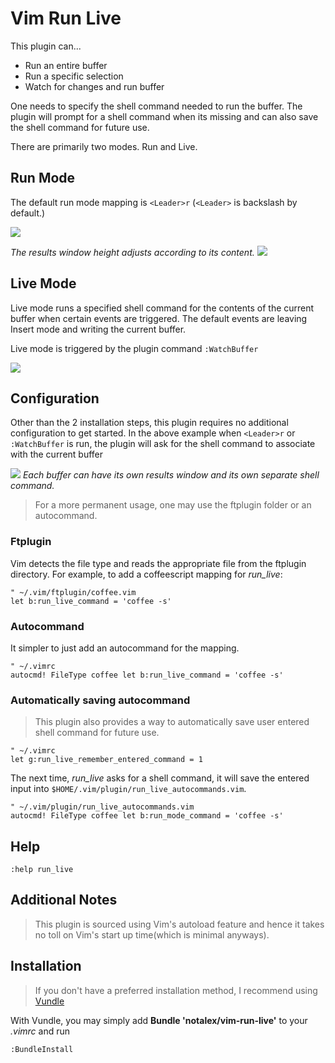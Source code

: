 # Vim Run Live

This plugin can...

* Run an entire buffer
* Run a specific selection
* Watch for changes and run buffer

One needs to specify the shell command needed to run the buffer. The plugin will prompt for a shell command when its missing and can also save the shell command for future use.

There are primarily two modes. Run and Live.

## Run Mode

The default run mode mapping is `<Leader>r` (`<Leader>` is backslash by default.)

![](https://raw.github.com/notalex/vim-run-live/screenshots/screenshots/after-run-mode.png)

_The results window height adjusts according to its content._
![](https://raw.github.com/notalex/vim-run-live/screenshots/screenshots/after-run-selection.png)

## Live Mode

Live mode runs a specified shell command for the contents of the current buffer when certain events are triggered. The default events are leaving Insert mode and writing the current buffer.

Live mode is triggered by the plugin command `:WatchBuffer`

![](https://raw.github.com/notalex/vim-run-live/screenshots/screenshots/after-live-mode.png)

## Configuration

Other than the 2 installation steps, this plugin requires no additional configuration to get started. In the above example when `<Leader>r` or `:WatchBuffer` is run, the plugin will ask for the shell command to associate with the current buffer

![](https://raw.github.com/notalex/vim-run-live/screenshots/screenshots/shell-command-prompt.png)
_Each buffer can have its own results window and its own separate shell command._

> For a more permanent usage, one may use the ftplugin folder or an autocommand.

### Ftplugin

Vim detects the file type and reads the appropriate file from the ftplugin directory. For example, to add a coffeescript mapping for _run_live_:

```vim
" ~/.vim/ftplugin/coffee.vim
let b:run_live_command = 'coffee -s'
```

### Autocommand

It simpler to just add an autocommand for the mapping.

```vim
" ~/.vimrc
autocmd! FileType coffee let b:run_live_command = 'coffee -s'
```

### Automatically saving autocommand

> This plugin also provides a way to automatically save user entered shell command for future use.

```vim
" ~/.vimrc
let g:run_live_remember_entered_command = 1
```

The next time, _run_live_ asks for a shell command, it will save the entered input into `$HOME/.vim/plugin/run_live_autocommands.vim`.

```vim
" ~/.vim/plugin/run_live_autocommands.vim
autocmd! FileType coffee let b:run_mode_command = 'coffee -s'
```

## Help

```vim
:help run_live
```

## Additional Notes

> This plugin is sourced using Vim's autoload feature and hence it takes no toll on Vim's start up time(which is minimal anyways).

## Installation

> If you don't have a preferred installation method, I recommend using [Vundle][vundle_link]

With Vundle, you may simply add **Bundle 'notalex/vim-run-live'** to your *.vimrc* and run

    :BundleInstall

[vundle_link]:(https://github.com/gmarik/vundle)
